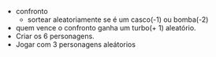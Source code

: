 - confronto
    - sortear aleatoriamente se é um casco(-1) ou bomba(-2)
- quem vence o confronto ganha um turbo(+ 1) aleatório.
- Criar os 6 personagens.
- Jogar com 3 personagens aleátorios